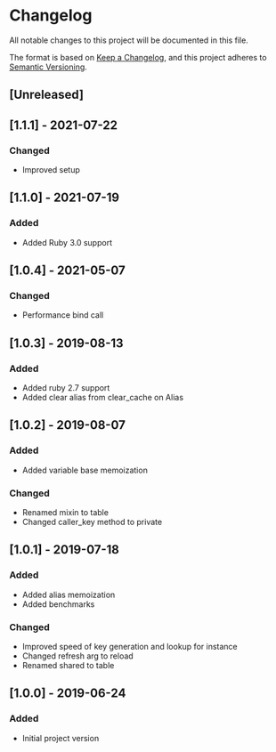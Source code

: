 # Changelog
All notable changes to this project will be documented in this file.

The format is based on [Keep a Changelog](https://keepachangelog.com/en/1.0.0/),
and this project adheres to [Semantic Versioning](https://semver.org/spec/v2.0.0.html).

## [Unreleased]

## [1.1.1] - 2021-07-22
### Changed
- Improved setup

## [1.1.0] - 2021-07-19
### Added
- Added Ruby 3.0 support

## [1.0.4] - 2021-05-07
### Changed
- Performance bind call

## [1.0.3] - 2019-08-13
### Added
- Added ruby 2.7 support
- Added clear alias from clear_cache on Alias

## [1.0.2] - 2019-08-07
### Added
- Added variable base memoization
### Changed
- Renamed mixin to table
- Changed caller_key method to private

## [1.0.1] - 2019-07-18
### Added
- Added alias memoization
- Added benchmarks
### Changed
- Improved speed of key generation and lookup for instance
- Changed refresh arg to reload
- Renamed shared to table

## [1.0.0] - 2019-06-24
### Added
- Initial project version
